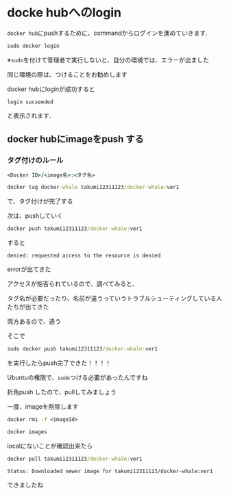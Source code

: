 # docke hubへのlogin

`docker hub`にpushするために、commandからログインを進めていきます.


```cmd
sudo docker login
```

※`sudo`を付けて管理者で実行しないと、自分の環境では、エラーが出ました

同じ環境の際は、つけることをお勧めします

docker hubにloginが成功すると

```output
login sucseeded
```

と表示されます.

## docker hubにimageをpush する

### タグ付けのルール

```cmd
<Docker ID>/<image名>:<タグ名>
```

```cmd
docker tag docker-whale takumi12311123/docker-whale:ver1
```

で、タグ付けが完了する

次は、pushしていく

```cmd
docker push takumi12311123/docker-whale:ver1
```

すると

```error
denied: requested access to the resource is denied
```

errorが出てきた

アクセスが拒否られているので、調べてみると、

タグ名が必要だったり、名前が違うっていうトラブルシューティングしている人たちが出てきた

両方あるので、違う

そこで

```cmd
sudo docker push takumi12311123/docker-whale:ver1
```

を実行したらpush完了できた！！！！

Ubuntuの権限で、`sudo`つける必要があったんですね

折角push したので、pullしてみましょう

一度、imageを削除します

```cmd
docker rmi -f <imageId>
```

```cmd
docker images
```

localにないことが確認出来たら

```cmd
docker pull takumi12311123/docker-whale:ver1
```

```output
Status: Downloaded newer image for takumi12311123/docker-whale:ver1
```

できましたね
